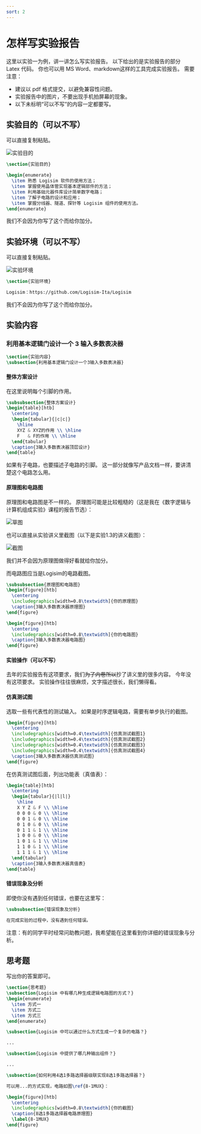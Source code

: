 ```yaml
---
sort: 2
---
```

# 怎样写实验报告

这里以实验一为例，讲一讲怎么写实验报告。
以下给出的是实验报告的部分 Latex 代码。
你也可以用 MS Word、markdown这样的工具完成实验报告。
需要注意：

- 建议以 pdf 格式提交，以避免兼容性问题。
- 实验报告中的图片，不要出现手机拍屏幕的现象。
- 以下未标明“可以不写”的内容一定都要写。

## 实验目的（可以不写）

可以直接复制粘贴。

![实验目的](purpose.png "purpose")

```Latex
\section{实验目的}

\begin{enumerate}
  \item 熟悉 Logisim 软件的使用方法；
  \item 掌握使用晶体管实现基本逻辑部件的方法；
  \item 利用基础元器件库设计简单数字电路；
  \item 了解子电路的设计和应用；
  \item 掌握分线器、隧道、探针等 Logisim 组件的使用方法。
\end{enumerate}
```

我们不会因为你写了这个而给你加分。

## 实验环境（可以不写）

可以直接复制粘贴。

![实验环境](env.png "env")

```Latex
\section{实验环境}

Logisim：https://github.com/Logisim-Ita/Logisim
```

我们不会因为你写了这个而给你加分。

## 实验内容

### 利用基本逻辑门设计一个 3 输入多数表决器

```Latex
\section{实验内容}
\subsection{利用基本逻辑门设计一个3输入多数表决器}
```

#### 整体方案设计

在这里说明每个引脚的作用。

```Latex
\subsubsection{整体方案设计}
\begin{table}[htb]
  \centering
  \begin{tabular}{|c|c|}
    \hline
    XYZ & XYZ的作用 \\ \hline
    F   & F的作用 \\ \hline
  \end{tabular}
  \caption{3输入多数表决器顶层设计}
\end{table}
```

如果有子电路，也要描述子电路的引脚。
这一部分就像写产品文档一样，要讲清楚这个电路怎么用。

#### 原理图和电路图

原理图和电路图是不一样的。
原理图可能是比较粗糙的（这是我在《数字逻辑与计算机组成实验》课程的报告节选）：

![草图](draft.png "draft")

也可以直接从实验讲义里截图（以下是实验1.3的讲义截图）：

![截图](screenshot.png "screenshot")

我们并不会因为原理图做得好看就给你加分。

而电路图应当是Logisim的电路截图。

```Latex
\subsubsection{原理图和电路图}
\begin{figure}[htb]
  \centering
  \includegraphics[width=0.8\textwidth]{你的原理图}
  \caption{3输入多数表决器原理图}
\end{figure}

\begin{figure}[htb]
  \centering
  \includegraphics[width=0.8\textwidth]{你的电路图}
  \caption{3输入多数表决器电路图}
\end{figure}
```

#### 实验操作（可以不写）

去年的实验报告有这项要求，我们~~为了内卷所以~~抄了讲义里的很多内容。
今年没有这项要求。
实验操作往往很麻烦，文字描述很长，我们懒得看。

#### 仿真测试图

选取一些有代表性的测试输入。
如果是时序逻辑电路，需要有单步执行的截图。

```Latex
\begin{figure}[htb]
  \centering
  \includegraphics[width=0.4\textwidth]{仿真测试截图1}
  \includegraphics[width=0.4\textwidth]{仿真测试截图2}
  \includegraphics[width=0.4\textwidth]{仿真测试截图3}
  \includegraphics[width=0.4\textwidth]{仿真测试截图4}
  \caption{3输入多数表决器仿真测试图}
\end{figure}
```

在仿真测试图后面，列出功能表（真值表）：

```Latex
\begin{table}[htb]
  \centering
  \begin{tabular}{|l|l|}
    \hline
    X Y Z & F \\ \hline
    0 0 0 & 0 \\ \hline
    0 0 1 & 0 \\ \hline
    0 1 0 & 0 \\ \hline
    0 1 1 & 1 \\ \hline
    1 0 0 & 0 \\ \hline
    1 0 1 & 1 \\ \hline
    1 1 0 & 1 \\ \hline
    1 1 1 & 1 \\ \hline
  \end{tabular}
  \caption{3输入多数表决器真值表}
\end{table}
```

#### 错误现象及分析

即使你没有遇到任何错误，也要在这里写：

```Latex
\subsubsection{错误现象及分析}

在完成实验的过程中，没有遇到任何错误。
```

注意：有的同学平时经常问助教问题，我希望能在这里看到你详细的错误现象与分析。

## 思考题

写出你的答案即可。

```Latex
\section{思考题}
\subsection{Logisim 中有哪几种生成逻辑电路图的方式？}
\begin{enumerate}
  \item 方式一
  \item 方式二
  \item 方式三
\end{enumerate}

\subsection{Logisim 中可以通过什么方式生成一个复杂的电路？}

...

\subsection{Logisim 中提供了哪几种输出组件？}

...

\subsection{如何利用4选1多路选择器级联实现8选1多路选择器？}

可以用...的方式实现，电路如图\ref{8-1MUX}：

\begin{figure}[htb]
  \centering
  \includegraphics[width=0.8\textwidth]{你的截图}
  \caption{8选1多路选择器电路原理图}
  \label{8-1MUX}
\end{figure}
```